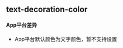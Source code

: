 ## text-decoration-color


<!-- CSSJSON.text-decoration-color.description -->

<!-- CSSJSON.text-decoration-color.syntax -->

<!-- CSSJSON.text-decoration-color.values -->

<!-- CSSJSON.text-decoration-color.defaultValue -->

<!-- CSSJSON.text-decoration-color.unixTags -->

<!-- CSSJSON.text-decoration-color.compatibility -->

<!-- CSSJSON.text-decoration-color.example -->

#### App平台差异
+ App平台默认颜色为文字颜色，暂不支持设置

<!-- CSSJSON.text-decoration-color.reference -->
